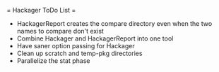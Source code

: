 = Hackager ToDo List =

* HackagerReport creates the compare directory even when the two names
  to compare don't exist
* Combine Hackager and HackagerReport into one tool
* Have saner option passing for Hackager
* Clean up scratch and temp-pkg directories
* Parallelize the stat phase

